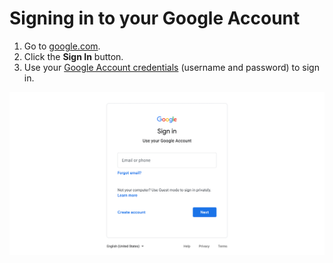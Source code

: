 # Signing in to your Google Account

1. Go to [google.com](https://www.google.com/).
2. Click the **Sign In** button.
3. Use your [Google Account credentials](https://github.com/jjloomis/adobe-audition-2020-basics-home-edition-mac-os/tree/fc5e038db59d80027643d16930a1810754b7815e/creating-a-google-account.md) \(username and password\) to sign in.

![](../.gitbook/assets/google-sign-in-screen.png)

